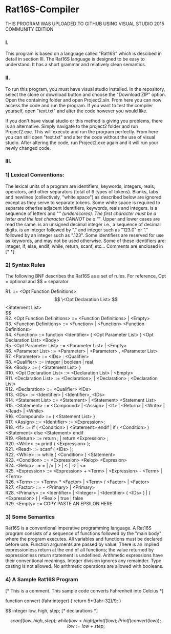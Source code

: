 # Rat16S-Compiler
THIS PROGRAM WAS UPLOADED TO GITHUB USING VISUAL STUDIO 2015 COMMUNITY EDITION

### I. 
This program is based on a language called "Rat16S" which is descibed in detail in section III. The Rat16S language is designed to be easy to understand. It has a short grammar and relatively clean semantics. 



### II. 
To run this program, you must have visual studio installed. In the repository, select the clone or download button and choose the "Download ZIP" option. Open the containing folder and open Project2.sln. From here you can now access the code and run the program. If you want to test the compiler yourself, open "text.txt" and alter the code however you would like.   

If you don't have visual studio or this method is giving you problems, there is an alternative. Simply navigate to the project2 folder and run Project2.exe. This will execute and run the program perfectly. From here you can still open "text.txt" and alter the code without the use of visual studio. After altering the code, run Project2.exe again and it will run your newly changed code. 



### III. 
### 1) Lexical Conventions: 
	
The lexical units of a program are identifiers, keywords, integers, reals, operators, and other separators (total of 6 types of tokens). 
Blanks, tabs and newlines (collectively, "white space") as described below are ignored except as they serve to separate tokens. 
Some white space is required to separate otherise adjacent identifiers, keywords, reals and integers. 
<Identifier> is a sequence of letters and "_" (underscores).
The first character must be a letter and the last character CANNOT be a "_".
Upper and lower cases are read the same.
<Integer> is an unsigned decimal integer i.e., a sequence of decimal digits.
<Real> is an integer followed by "." and integer such as "123.0" or "." followed by an integer such as ".123".
Some identifiers are reserved for use as keywords, and may not be used otherwise. Some of these identifiers are: integer, if, else, endif, while, return, scanf, etc...
Comments are enclosed in [*          *]


### 2) Syntax Rules

The following BNF describes the Rat16S as a set of rules.
For reference, Opt = optional and $$ = separator

R1. <Rat16S> ::= \<Opt Function Definitions>  
              $$ \<Opt Declaration List>  
              $$ \<Statement List>  
              $$  
R2. \<Opt Function Definitions> ::= \<Function Definitions> | \<Empty>  
R3. \<Function Definitions> ::= \<Function> | \<Function> \<Function Definitions>  
R4. \<Function> ::= function \<Identifier> \( \<Opt Parameter List> ) \<Opt Declaration List> \<Body>    
R5. \<Opt Parameter List> ::= \<Parameter List> | \<Empty>    
R6. \<Parameter List> ::= \<Parameter> | \<Parameter> , \<Parameter List>  
R7. \<Parameter> ::= \<IDs> : \<Qualifier>  
R8. \<Qualifier> ::= integer | boolean | real  
R9. \<Body> ::= \{ \<Statement List> }   
R10. \<Opt Declaration List> ::= \<Declaration List> | \<Empty>  
R11. \<Declaration List> ::= \<Declaration>; | \<Declaration> ; \<Declaration List>  
R12. \<Declaration> ::= \<Qualifier> \<IDs>  
R13. \<IDs> ::= \<Identifier> | \<Identifier>, \<IDs>  
R14. \<Statement List> ::= \<Statement> | \<Statement> \<Statement List>  
R15. \<Statement> ::= \<Compound> | \<Assign> | \<If> | \<Return> | \<Write> | \<Read> | \<While>  
R16. \<Compound> ::= \{ \<Statement List> }  
R17. \<Assign> ::= \<Identifier> := \<Expression>;  
R18. \<If> ::= if \( \<Condition> ) \<Statement> endif | if \( \<Condition> ) \<Statement> else \<Statement> endif  
R19. \<Return> ::= return ; | return \<Expression> ;  
R20. \<Write> ::= printf \( \<Expression> );  
R21. \<Read> ::= scanf \( \<IDs> );  
R22. \<While> ::= while \( \<Condition> ) \<Statement>  
R23. \<Condition> ::= \<Expression> \<Relop> \<Expresion>  
R24. \<Relop> ::= = | /= | > | < | => | <=  
R25. \<Expression> ::= \<Expression> + \<Term> | \<Expression> - \<Term> | \<Term>  
R26. \<Term> ::= \<Term> * \<Factor> | \<Term> / \<Factor> | \<Factor>  
R27. \<Factor> ::= - \<Primary> | \<Primary>  
R28. \<Primary> ::= \<Identifier> | \<Integer> | \<Identifier> \( \<IDs> ) | \( \<Expression> ) | \<Real> | true | false  
R29. \<Empty> ::= COPY PASTE AN EPSILON HERE 


### 3) Some Semantics

Rat16S is a conventional imperative programming language. A Rat16S program consists of a sequence of functions followed by the "main body" where the program executes.
All variables and functions must be declared before use.
Function arguments are passed by value.
There is an implied expressionless return at the end of all functions; the value returned by expressionless return statement is undefined.
Arithmetic expressions have their conventional meanings.
Integer division ignores any remainder.
Type casting is not allowed.
No arithmetic operations are allowed with booleans.


### 4) A Sample Rat16S Program

[* This is a comment. This sample code converts 
   Fahrenheit into Celcius *]

function convert (fahr:integer)
{
	return 5*(fahr-32)/9;
}

$$
	integer low, high, step; [* declarations *]
	
$$
	scanf (low, high, step);
	while (low < high)
	{
		printf (low);
		Printf (convert (low));
		low := low + step;
	}
$$
